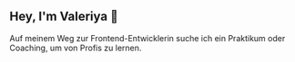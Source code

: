 ## Hey, I'm Valeriya 👋
Auf meinem Weg zur Frontend-Entwicklerin suche ich ein Praktikum oder Coaching, um von Profis zu lernen.

<!--
**StangeArel/StangeArel** is a ✨ _special_ ✨ repository because its `README.md` (this file) appears on your GitHub profile.

Here are some ideas to get you started:

- 🔭 I’m currently working on ...
- 🌱 I’m currently learning ...
- 👯 I’m looking to collaborate on ...
- 🤔 I’m looking for help with ...
- 💬 Ask me about ...
- 📫 How to reach me: ...
- 😄 Pronouns: ...
- ⚡ Fun fact: ...
-->
